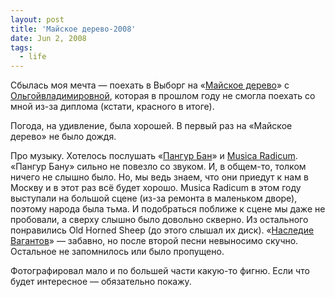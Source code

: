 ```yaml
---
layout: post
title: 'Майское дерево-2008'
date: Jun 2, 2008
tags:
  - life
---
```


Сбылась моя мечта — поехать в Выборг на «[Майское дерево](http://maytree.narod.ru/)» с [Ольгойвладимировной](http://airve.livejournal.com/), которая в прошлом году не смогла поехать со мной из-за диплома (кстати, красного в итоге).

Погода, на удивление, была хорошей. В первый раз на «Майское дерево» не было дождя.

Про музыку. Хотелось послушать «[Пангур Бан](http://community.livejournal.com/pangur_ban_band/)» и [Musica Radicum](http://www.musicaradicum.ru/). «Пангур Бану» сильно не повезло со звуком. И, в общем-то, толком ничего не слышно было. Но, мы ведь знаем, что они приедут к нам в Москву и в этот раз всё будет хорошо. Musica Radicum в этом году выступали на большой сцене (из-за ремонта в маленьком дворе), поэтому народа была тьма. И подобраться поближе к сцене мы даже не пробовали, а сверху слышно было довольно скверно. Из остального понравились Old Horned Sheep (до этого слышал их диск). «[Наследие Вагантов](http://www.vagantmusic.ru/)» — забавно, но после второй песни невыносимо скучно. Остальное не запомнилось или было пропущено.

Фотографировал мало и по большей части какую-то фигню. Если что будет интересное — обязательно покажу.
